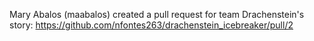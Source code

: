 Mary Abalos (maabalos) created a pull request for team Drachenstein's story: https://github.com/nfontes263/drachenstein_icebreaker/pull/2
